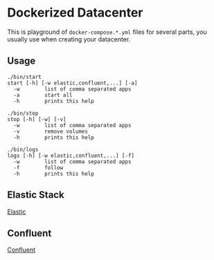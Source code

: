 # Dockerized Datacenter

This is playground of `docker-compose.*.yml` files for several parts, you usually use when creating your datacenter.

## Usage

```
./bin/start
start [-h] [-w elastic,confluent,...] [-a]
  -w		list of comma separated apps
  -a		start all
  -h		prints this help
```

```
./bin/stop
stop [-h] [-w] [-v]
  -w		list of comma separated apps
  -v		remove volumes
  -h		prints this help
```

```
./bin/logs
logs [-h] [-w elastic,confluent,...] [-f]
  -w		list of comma separated apps
  -f		follow
  -h		prints this help
```

## Elastic Stack

[Elastic](docs/elastic.md)


## Confluent

[Confluent](docs/confluent.md)
